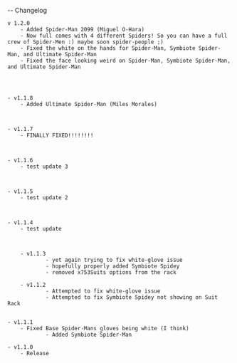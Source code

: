   -- Changelog

	v 1.2.0 
		- Added Spider-Man 2099 (Miguel O-Hara)
		- Now full comes with 4 different Spiders! So you can have a full crew of Spider-Men :) maybe soon spider-people ;)
		- Fixed the white on the hands for Spider-Man, Symbiote Spider-Man, and Ultimate Spider-Man
		- Fixed the face looking weird on Spider-Man, Symbiote Spider-Man, and Ultimate Spider-Man




	- v1.1.8
		- Added Ultimate Spider-Man (Miles Morales) 



	- v1.1.7
		- FINALLY FIXED!!!!!!!!



	- v1.1.6 
		- test update 3



	- v1.1.5
		- test update 2



	- v1.1.4 
		- test update



        - v1.1.3
                - yet again trying to fix white-glove issue
                - hopefully properly added Symbiote Spidey
                - removed x753Suits options from the rack

        - v1.1.2 
                - Attempted to fix white-glove issue
                - Attempted to fix Symbiote Spidey not showing on Suit Rack


	- v1.1.1
		- Fixed Base Spider-Mans gloves being white (I think)
                - Added Symbiote Spider-Man

	- v1.1.0
		- Release